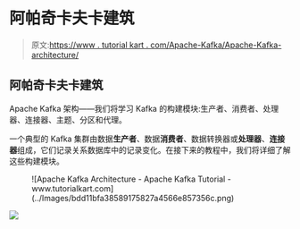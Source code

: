 # 阿帕奇卡夫卡建筑

> 原文:[https://www . tutorial kart . com/Apache-Kafka/Apache-Kafka-architecture/](https://www.tutorialkart.com/apache-kafka/apache-kafka-architecture/)

## 阿帕奇卡夫卡建筑

Apache Kafka 架构——我们将学习 Kafka 的构建模块:生产者、消费者、处理器、连接器、主题、分区和代理。

一个典型的 Kafka 集群由数据**生产者**、数据**消费者**、数据转换器或**处理器**、**连接器**组成，它们记录关系数据库中的记录变化。在接下来的教程中，我们将详细了解这些构建模块。

<figure class="aligncenter">![Apache Kafka Architecture - Apache Kafka Tutorial - www.tutorialkart.com](../Images/bdd11bfa38589175827a4566e857356c.png)</figure>

[![](../Images/925da31b32d6bc3827932f6c8afb11bb.png)](https://www.tutorialkart.com/)